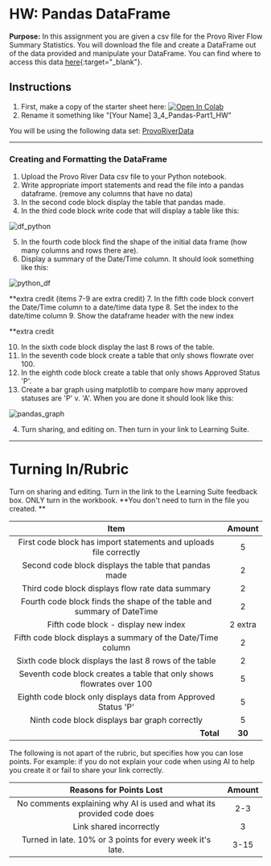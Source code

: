 #  HW: Pandas DataFrame

**Purpose:** In this assignment you are given a csv file for the Provo River Flow Summary Statistics. You will download the file and create a DataFrame out of the data provided and manipulate your DataFrame. 
You can find where to access this data [here](https://waterdata.usgs.gov/nwis/uv?site_no=10163000){:target="_blank"}.

## Instructions

1. First, make a copy of the starter sheet here: <a href="https://colab.research.google.com/github/byu-cce270/content/blob/main/docs/unit3/03_pandas_part1/hw_startersheet_pandas_part1.ipynb" target="_blank"><img src="https://colab.research.google.com/assets/colab-badge.svg" alt="Open In Colab"/></a>
2. Rename it something like "[Your Name] 3_4_Pandas-Part1_HW"

You will be using the following data set:
[ProvoRiverData](https://github.com/user-attachments/files/17669682/ProvoRiverData.csv)

---

### Creating and Formatting the DataFrame

1. Upload the Provo River Data csv file to your Python notebook.
2. Write appropriate import statements and read the file into a pandas dataframe.
   (remove any columns that have no data)
3. In the second code block display the table that pandas made.
4. In the third code block write code that will display a table like this:
   
![df_python](https://github.com/user-attachments/assets/f6726e28-0559-4b73-8d13-6883bf984877)

5. In the fourth code block find the shape of the initial data frame (how many columns and rows there are).
6. Display a summary of the Date/Time column. It should look something like this:
 
![python_df](https://github.com/user-attachments/assets/b494e31f-8f49-4a10-8fbf-c6ea8bafe1cc)


**extra credit (items 7-9 are extra credit)
7. In the fifth code block convert the Date/Time column to a date/time data type
8. Set the index to the date/time column
9. Show the dataframe header with the new index

**extra credit


10. In the sixth code block display the last 8 rows of the table.
11. In the seventh code block create a table that only shows flowrate over 100.
12. In the eighth code block create a table that only shows Approved Status 'P'.
13. Create a bar graph using matplotlib to compare how many approved statuses are 'P' v. 'A'. When you are done it should look like this:

![pandas_graph](https://github.com/user-attachments/assets/3e9ed32e-626f-4156-acc7-026143845f95)

    
4. Turn sharing, and editing on. Then turn in your link to Learning Suite.

---

# Turning In/Rubric

Turn on sharing and editing. Turn in the link to the Learning Suite feedback box. ONLY turn in the workbook. **You don't need to turn in the file you created. 
**

|                                **Item**                                | **Amount** |
|:----------------------------------------------------------------------:|:----------:|
|   First code block has import statements and uploads file correctly    |     5      |
|         Second code block displays the table that pandas made          |     2      |
|            Third code block displays flow rate data summary            |     2      |
| Fourth code block finds the shape of the table and summary of DateTime |     2      |
|                                  Fifth code block - display new index|  2 extra   |                                 
|      Fifth code block displays a summary of the Date/Time column       |     2      |
|         Sixth code block displays the last 8 rows of the table         |     2      |
| Seventh code block creates a table that only shows flowrates over 100  |     5      |
|     Eighth code block only displays data from Approved Status 'P'      |     5      |
|             Ninth code block displays bar graph correctly              |     5      |
|             <div style="text-align: right">**Total**</div>             |   **30**   |

The following is not apart of the rubric, but specifies how you can lose points. For example: if you do not explain your code when using AI to help you create it or fail to share your link correctly.

|                      **Reasons for Points Lost**                      | **Amount** |  
|:---------------------------------------------------------------------:|:----------:|
| No comments explaining why AI is used and what its provided code does |    2-3     |
|                        Link shared incorrectly                        |     3      |
|       Turned in late. 10% or 3 points for every week it's late.       |    3-15    |


